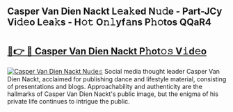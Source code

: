 ## Casper Van Dien Nackt L𝚎a𝚔ed N𝚞𝚍e - Part-JCy Vi𝚍𝚎o L𝚎a𝚔s - H𝚘𝚝 O𝚗𝚕yf𝚊ns P𝚑𝚘tos QQaR4

# <h2><a href="http://kf9vu1.oniu.top/?m=Casper+Van+Dien+Nackt">🔗👉 🔴 Casper Van Dien Nackt P𝚑ot𝚘𝚜 V𝚒d𝚎o</a></h2>

[![Casper Van Dien Nackt Nu𝚍e𝚜](https://i.imgur.com/0qMVB7G.gif)](http://kf9vu1.oniu.top/?m=Casper+Van+Dien+Nackt)
Social media thought leader Casper Van Dien Nackt, acclaimed for publishing dance and lifestyle material, consisting of presentations and blogs. Approachability and authenticity are the hallmarks of Casper Van Dien Nackt's public image, but the enigma of his private life continues to intrigue the public.  
